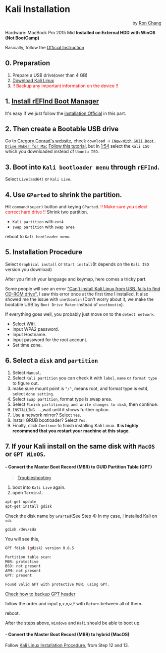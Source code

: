 # Kali Installation
<p align="right">by <a href="https://github.com/Ron-Chang">Ron Chang</a></p>


Hardware: MacBook Pro 2015 Mid
__Installed on External HDD with WinOS (Not BootCamp)__

Basically, follow the [Official Instruction](https://docs.kali.org/installation/kali-linux-dual-boot-on-mac-hardware)

## 0. Preparation

1. Prepare a USB drive(over than 4 GB)
2. [Download Kali Linux](https://www.kali.org/downloads/)
3. <font color="red">!! Backup any important information on the device !!</font>

## 1. [Install rEFInd Boot Manager](https://www.rodsbooks.com/refind/installing.html)
It's easy if we just follow the [installation Official](https://docs.kali.org/installation/kali-linux-dual-boot-on-mac-hardware) in this part.

## 2. Then create a Bootable USB drive 
Go to [Gregory Conrad's website](https://www.gsconrad.com/), check `download` -> [`(New-With GUI) Boot Drive Maker for Mac`](https://github.com/GregoryConrad/BootableDriveMaker/releases/download/v7.0/Bootable.Drive.Maker.dmg)
[Follow this tutorial](https://youtu.be/kRgKlcm1XPI?t=73), but in [1:54](https://youtu.be/kRgKlcm1XPI?t=114) select the `Kali ISO` which you downloaded instead of `Ubuntu ISO`.

## 3. Boot into `Kali bootloader menu` through `rEFInd`.
Select `Live(amd64)` or `Kali Live`.

## 4. Use `GParted` to shrink the partition.
Hit `command(super)` button and keying `GParted`.
<font color="red">!! Make sure you select correct hard drive !!</font>
Shrink two partition.
- `Kali partition` with `ext4`
- `swap partition` with `swap area`

reboot to `Kali bootloader menu`.

## 5. Installation Procedure
Select `Graphical install` or `Start install`(It depends on the `Kali ISO` version you download)

After you finish your language and keymap, here comes a tricky part.

Some people will see an error ["Can't install Kali Linux from USB, fails to find CD-ROM drive"](https://superuser.com/a/962993), I saw this error once at the first time I installed. It also showed me the issue with `unetbootin` (Don't worry about it, we make the bootable USB by `Boot Drive Maker` instead of `unetbootin`).

If everything goes well, you probably just move on to the `detect network`.

- Select Wifi.
- Input WPA2 password.
- Input Hostname.
- Input password for the root account.
- Set time zone.

## 6. Select a `disk` and `partition`

1. Select `Manual`.
2. Select `Kali partition` you can check it with `label`, `name` or `format type` to figure out.
3. make sure mount point is `"/"`, means root, and format type is ext4, select `done setting`.
4. Select `swap partition`, format type is swap area.
5. Select `Finish partitioning and write changes to disk`, then continue.
6. `INSTALLING...`,wait until it shows further option.
7. Use a network mirror? Select `Yes`.
8. Install GRUB bootloader? Select `Yes`.
9. Finally, click `Continue` to finish installing Kali Linux.
__It is highly recommend that you restart your machine at this stage.__

## 7. If your Kali install on the same disk with `MacOS` or `GPT WinOS`.

#### - Convert the Master Boot Record (MBR) to GUID Partition Table (GPT)
>[Troubleshooting](https://apple.stackexchange.com/questions/323461/triple-boot-macos-high-sierra-linux-mint-and-windows-with-refind)
1. boot into `Kali Live` again.
2. open `Terminal`.
```bash
apt-get update
apt-get install gdisk
```
Check the disk name by `GParted`(See Step 4)
In my case, I installed Kali on `sdc`

```bash
gdisk /dev/sda
```
You will see this,
```bash
GPT fdisk (gdisk) version 0.8.5

Partition table scan:
MBR: protective
BSD: not present
APM: not present
GPT: present

Found valid GPT with protective MBR; using GPT.
```
[Check how to backup GPT header](https://www.rodsbooks.com/gdisk/repairing.html)

follow the order and input `p`,`x`,`n`,`w`,`Y` with `Return` between all of them.

reboot.

After the steps above, `Windows` and `Kali` should be able to boot up.

#### - Convert the Master Boot Record (MBR) to hybrid (MacOS)
Follow [Kali Linux Installation Procedure](https://docs.kali.org/installation/kali-linux-dual-boot-on-mac-hardware), from Step 12 and 13.
